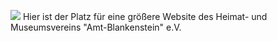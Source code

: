 ![](https://amt-blankenstein.de/bilder/logos/logo.jpg)
Hier ist der Platz für eine größere Website des Heimat- und Museumsvereins "Amt-Blankenstein" e.V.
